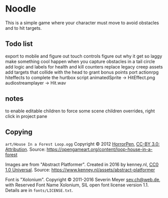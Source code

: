 # Noodle
This is a simple game where your character must move
to avoid obstacles and to hit targets.

## Todo list
export to mobile and figure out touch controls
figure out why it get so laggy
make something cool happen when you capture obstacles in a tail circle
add logic and labels for health and kill counters
replace legacy creep assets
add targets that collide with the head to grant bonus points
port actionrpg hiteffects to complete the hurtbox script
  animatedSprite -> HitEffect.png
  audiostreamplayer -> Hit.wav


## notes
to enable editable children to force some scene children overrides, right click in project pane


## Copying
`art/House In a Forest Loop.ogg` Copyright &copy; 2012 [HorrorPen](https://opengameart.org/users/horrorpen), [CC-BY 3.0: Attribution](http://creativecommons.org/licenses/by/3.0/). Source: https://opengameart.org/content/loop-house-in-a-forest

Images are from "Abstract Platformer". Created in 2016 by kenney.nl, [CC0 1.0 Universal](http://creativecommons.org/publicdomain/zero/1.0/). Source: https://www.kenney.nl/assets/abstract-platformer

Font is "Xolonium". Copyright &copy; 2011-2016 Severin Meyer <sev.ch@web.de>, with Reserved Font Name Xolonium, SIL open font license version 1.1. Details are in `fonts/LICENSE.txt`.
